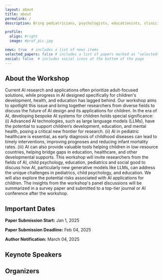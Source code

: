 ```yaml
---
layout: about
title: about
permalink: /
description: Bring pediatricians, psychologists, educationists, clinicians and AI researchers together to think about the future.

profile:
  align: #right
  image: #prof_pic.jpg

news: true  # includes a list of news items
selected_papers: false # includes a list of papers marked as "selected={true}"
social: false  # includes social icons at the bottom of the page
---
```


<!-- {% include visual.html %} -->

## About the Workshop

Current AI research and applications often prioritize adult-focused solutions, while progress in AI designed specifically for children's development, health, and education has lagged behind. Our workshop aims to spotlight this issue and bring together researchers from diverse fields to discuss the future of AI design and its applications for children. In the era of AI, developing bespoke AI systems for children holds special significance: (i) Advanced AI technologies, such as large language models (LLMs), have the potential to support children’s development, education, and mental health, posing a critical new frontier for research. (ii) AI in pediatric healthcare is essential, as early diagnosis of childhood diseases can lead to timely interventions, improving prognoses and reducing infant mortality rates. (iii) AI can also provide valuable tools helping children in low-resource countries, helping bridge gaps in education, healthcare, and other developmental supports. This workshop will invite researchers from the fields of AI, child psychology, education, pediatrics and social good to discuss how AI, particularly new generative models like LLMs, can address the unique challenges in pediatrics, child psychology, and education. We will also explore the potential risks associated with AI applications for children. The insights from the workshop's panel discussions will be summarized in a survey paper and submitted to a top-tier journal or AI conference after the workshop.   

## Important Dates

**Paper Submission Start:** Jan 1, 2025      

**Paper Submission Deadline:** Feb 04, 2025     

**Author Notification:** March 04, 2025      


## Keynote Speakers


## Organizers

<!-- {% if page.news %}
  {% include news.html %}
{% endif %} -->
